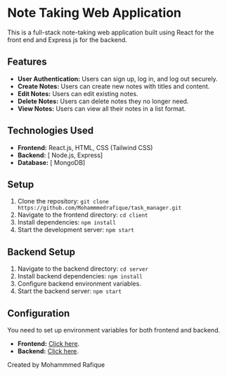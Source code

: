 # Note Taking Web Application

This is a full-stack note-taking web application built using React for the front end and Express js for the backend.

## Features

- **User Authentication:** Users can sign up, log in, and log out securely.
- **Create Notes:** Users can create new notes with titles and content.
- **Edit Notes:** Users can edit existing notes.
- **Delete Notes:** Users can delete notes they no longer need.
- **View Notes:** Users can view all their notes in a list format.

## Technologies Used

- **Frontend:** React.js, HTML, CSS (Tailwind CSS)
- **Backend:** [ Node.js, Express]
- **Database:** [ MongoDB]

## Setup

1. Clone the repository: `git clone https://github.com/Mohammmedrafique/task_manager.git`
2. Navigate to the frontend directory: `cd client`
3. Install dependencies: `npm install`
4. Start the development server: `npm start`

## Backend Setup

1. Navigate to the backend directory: `cd server`
2. Install backend dependencies: `npm install`
3. Configure backend environment variables.
4. Start the backend server: `npm start`

## Configuration

You need to set up environment variables for both frontend and backend. 

- **Frontend:** [ Click here](https://task-manager-srex.vercel.app/).
- **Backend:** [Click here](https://better-wasp-overshirt.cyclic.app/).

Created by Mohammmed Rafique

